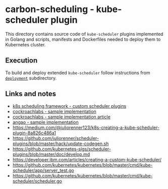 # carbon-scheduling - kube-scheduler plugin

This directory contains source code of `kube-scheduler` plugins implemented in Golang and scripts, manifests and
Dockerfiles needed to deploy them to Kubernetes cluster.

## Execution

To build and deploy extended `kube-scheduler` follow instructions from [`deployment`](./deployment) subdirectory.

## Links and notes

* [k8s scheduling framework - custom scheduler plugins](https://github.com/kubernetes/enhancements/blob/master/keps/sig-scheduling/624-scheduling-framework/README.md#custom-scheduler-plugins-out-of-tree)
* [cockroachlabs - sample implementation](https://github.com/cockroachlabs/crl-scheduler)
* [cockroachlabs - sample implementation article](https://kubernetes.io/blog/2020/12/21/writing-crl-scheduler/)
* [angao - sample implementation](https://github.com/angao/scheduler-framework-sample)
* https://medium.com/@juliorenner123/k8s-creating-a-kube-scheduler-plugin-8a826c486a1
* https://github.com/juliorenner/scheduler-plugins/blob/master/hack/update-codegen.sh
* https://github.com/kubernetes-sigs/scheduler-plugins/blob/master/doc/develop.md
* https://developer.ibm.com/articles/creating-a-custom-kube-scheduler/
* https://github.com/kubernetes/kubernetes/blob/master/cmd/kube-scheduler/app/server_test.go
* https://github.com/kubernetes/kubernetes/blob/master/cmd/kube-scheduler/scheduler.go